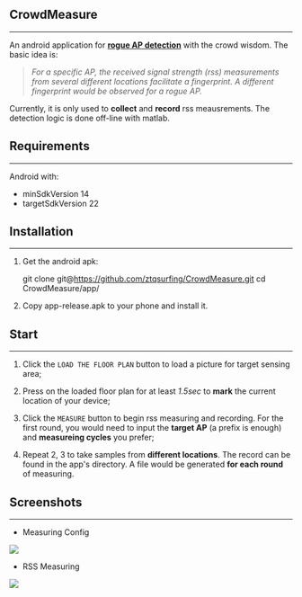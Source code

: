 ## CrowdMeasure
----------


An android application for **[rogue AP detection][1]** with the crowd wisdom. The basic idea is: 

> *For a specific AP, the received signal strength (rss) measurements from several different locations facilitate a fingerprint. A different fingerprint would be observed for a rogue AP.*

Currently, it is only used to **collect** and **record** rss meausrements. The detection logic is done off-line with matlab.


## Requirements 
----------

Android with:

 - minSdkVersion 14
 - targetSdkVersion 22


## Installation
----------

1. Get the android apk: 

    git clone git@https://github.com/ztqsurfing/CrowdMeasure.git
    cd CrowdMeasure/app/
    
2. Copy app-release.apk to your phone and install it.


## Start
----------
1. Click the `LOAD THE FLOOR PLAN` button to load a picture for target sensing area;

2. Press on the loaded floor plan for at least *1.5sec* to **mark** the current location of your device;

3. Click the `MEASURE` button to begin rss measuring and recording. For the first round, you would need to input the **target AP** (a prefix is enough) and **measureing cycles** you prefer;

4. Repeat 2, 3 to take samples from **different locations**. The record can be found in the app's directory. A file would be generated **for each round** of measuring.


## Screenshots
----------

* Measuring Config

![](https://raw.githubusercontent.com/ztqsurfing/CrowdMeasure/master/app/screenshot/screenshot1.jpg)

* RSS Measuring

![](https://raw.githubusercontent.com/ztqsurfing/CrowdMeasure/master/app/screenshot/screenshot2.jpg)


  [1]: https://en.wikipedia.org/wiki/Rogue_access_point
